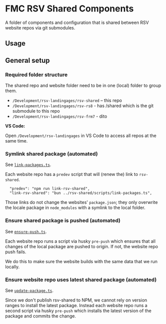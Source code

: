 # FMC RSV Shared Components

A folder of components and configuration that is shared between RSV website repos via git submodules.

## Usage



## General setup

### Required folder structure

The shared repo and website folder need to be in one (local) folder to group them.

- `/Development/rsv-landingages/rsv-shared` – this repo
- `/Development/rsv-landingages/rsv-rs8` - has /shared which is the git submodule to this repo
- `/Development/rsv-landingages/rsv-frm7` - dito

**VS Code:**

Open `/Development/rsv-landingages` in VS Code to access all repos at the same time.

### Symlink shared package (automated)

See [`link-packages.ts`](./scripts/link-packages.ts).

Each website repo has a `predev` script that will (renew the) link to `rsv-shared`.

```
  "predev": "npm run link-rsv-shared",
  "link-rsv-shared": "bun ../rsv-shared/scripts/link-packages.ts",
```

Those links do not change the websites' `package.json`; they only overwrite the locale package in `node_modules` with a symlink to the local folder.

### Ensure shared package is pushed (automated)

See [`ensure-push.ts`](./scripts/ensure-push.ts).

Each website repo runs a script via husky `pre-push` which ensures that all changes of the local package are pushed to origin.
If not, the website repo push fails.

We do this to make sure the website builds with the same data that we run locally.

### Ensure website repo uses latest shared package (automated)

See [`update-package.ts`](./scripts/update-package.ts).

Since we don't publish rsv-shared to NPM, we cannot rely on version ranges to install the latest package.
Instead each website repo runs a second script via husky `pre-push` which installs the latest version of the package and commits the change.
